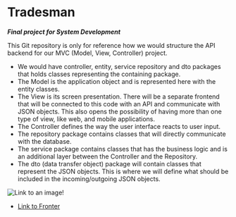 # Tradesman

***Final project for System Development***

This Git repository is only for reference how we would structure the API backend for our MVC (Model, View, Controller) project. 
- We would have controller, entity, service repository and dto packages that holds classes representing the containing package.
- The Model is the application object and is represented here with the entity classes. 
- The View is its screen presentation. There will be a separate frontend that will be connected to this code with an API and communicate with JSON objects. This also opens the possibility of having more than one type of view, like web, and mobile applications.
- The Controller defines the way the user interface reacts to user input.
- The repository package contains classes that will directly communicate with the database. 
- The service package contains classes that has the business logic and is an additional layer between the Controller and the Repository.
- The dto (data transfer object) package will contain classes that represent the JSON objects.
 This is where we will define what should be included in the incoming/outgoing JSON objects.

![Link to an image!](https://media.geeksforgeeks.org/wp-content/uploads/MVC-Design-Pattern.png)

- [Link to Fronter](https://kea-fronter.itslearning.com/ContentArea/ContentArea.aspx?LocationID=4057&LocationType=1)
